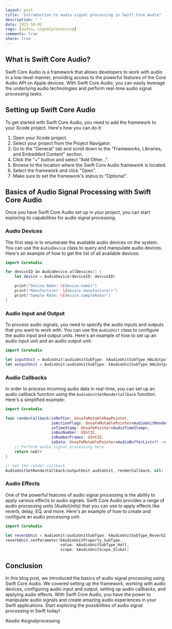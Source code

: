 ```yaml
---
layout: post
title: "Introduction to audio signal processing in Swift Core Audio"
description: " "
date: 2023-10-02
tags: [audio, signalprocessing]
comments: true
share: true
---
```


## What is Swift Core Audio?

Swift Core Audio is a framework that allows developers to work with audio in a low-level manner, providing access to the powerful features of the Core Audio API on Apple devices. With Swift Core Audio, you can easily leverage the underlying audio technologies and perform real-time audio signal processing tasks.

## Setting up Swift Core Audio

To get started with Swift Core Audio, you need to add the framework to your Xcode project. Here's how you can do it:

1. Open your Xcode project.
2. Select your project from the Project Navigator.
3. Go to the "General" tab and scroll down to the "Frameworks, Libraries, and Embedded Content" section.
4. Click the "+" button and select "Add Other...".
5. Browse to the location where the Swift Core Audio framework is located.
6. Select the framework and click "Open".
7. Make sure to set the framework's status to "Optional".

## Basics of Audio Signal Processing with Swift Core Audio

Once you have Swift Core Audio set up in your project, you can start exploring its capabilities for audio signal processing.

### Audio Devices

The first step is to enumerate the available audio devices on the system. You can use the `AudioDevice` class to query and manipulate audio devices. Here's an example of how to get the list of all available devices:

```swift
import CoreAudio

for deviceID in AudioDevice.allDevices() {
    let device = AudioDevice(deviceID: deviceID)

    print("Device Name: \(device.name)")
    print("Manufacturer: \(device.manufacturer)")
    print("Sample Rate: \(device.sampleRate)")
}
```

### Audio Input and Output

To process audio signals, you need to specify the audio inputs and outputs that you want to work with. You can use the `AudioUnit` class to configure the audio input and output units. Here's an example of how to set up an audio input unit and an audio output unit:

```swift
import CoreAudio

let inputUnit = AudioUnit(audioUnitSubType: kAudioUnitSubType_HALOutput, audioUnitType: kAudioUnitType_Output)
let outputUnit = AudioUnit(audioUnitSubType: kAudioUnitSubType_HALOutput, audioUnitType: kAudioUnitType_Output)
```

### Audio Callbacks

In order to process incoming audio data in real-time, you can set up an audio callback function using the `AudioUnitSetRenderCallback` function. Here's a simplified example:

```swift
import CoreAudio

func renderCallback(inRefCon: UnsafeMutableRawPointer,
                    ioActionFlags: UnsafeMutablePointer<AudioUnitRenderActionFlags>,
                    inTimeStamp: UnsafePointer<AudioTimeStamp>,
                    inBusNumber: UInt32,
                    inNumberFrames: UInt32,
                    ioData: UnsafeMutablePointer<AudioBufferList>?) -> OSStatus {
    // Perform audio signal processing here
    return noErr
}

// Set the render callback
AudioUnitSetRenderCallback(outputUnit.audioUnit, renderCallback, nil)
```

### Audio Effects

One of the powerful features of audio signal processing is the ability to apply various effects to audio signals. Swift Core Audio provides a range of audio processing units (AudioUnits) that you can use to apply effects like reverb, delay, EQ, and more. Here's an example of how to create and configure an audio processing unit:

```swift
import CoreAudio

let reverbUnit = AudioUnit(audioUnitSubType: kAudioUnitSubType_Reverb2, audioUnitType: kAudioUnitType_Effect)
reverbUnit.setParameter(kAudioUnitProperty_SubType,
                        value: kAudioUnitSubType_Hall,
                        scope: kAudioUnitScope_Global)
```

## Conclusion

In this blog post, we introduced the basics of audio signal processing using Swift Core Audio. We covered setting up the framework, working with audio devices, configuring audio input and output, setting up audio callbacks, and applying audio effects. With Swift Core Audio, you have the power to manipulate audio signals and create amazing audio experiences in your Swift applications. Start exploring the possibilities of audio signal processing in Swift today!

#audio #signalprocessing